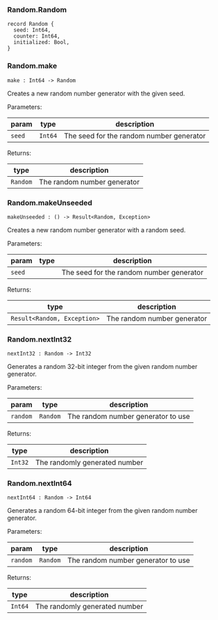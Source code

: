 ### Random.**Random**

```grain
record Random {
  seed: Int64,
  counter: Int64,
  initialized: Bool,
}
```

### Random.**make**

```grain
make : Int64 -> Random
```

Creates a new random number generator with the given seed.

Parameters:

|param|type|description|
|-----|----|-----------|
|`seed`|`Int64`|The seed for the random number generator|

Returns:

|type|description|
|----|-----------|
|`Random`|The random number generator|

### Random.**makeUnseeded**

```grain
makeUnseeded : () -> Result<Random, Exception>
```

Creates a new random number generator with a random seed.

Parameters:

|param|type|description|
|-----|----|-----------|
|`seed`||The seed for the random number generator|

Returns:

|type|description|
|----|-----------|
|`Result<Random, Exception>`|The random number generator|

### Random.**nextInt32**

```grain
nextInt32 : Random -> Int32
```

Generates a random 32-bit integer from the given random number generator.

Parameters:

|param|type|description|
|-----|----|-----------|
|`random`|`Random`|The random number generator to use|

Returns:

|type|description|
|----|-----------|
|`Int32`|The randomly generated number|

### Random.**nextInt64**

```grain
nextInt64 : Random -> Int64
```

Generates a random 64-bit integer from the given random number generator.

Parameters:

|param|type|description|
|-----|----|-----------|
|`random`|`Random`|The random number generator to use|

Returns:

|type|description|
|----|-----------|
|`Int64`|The randomly generated number|

